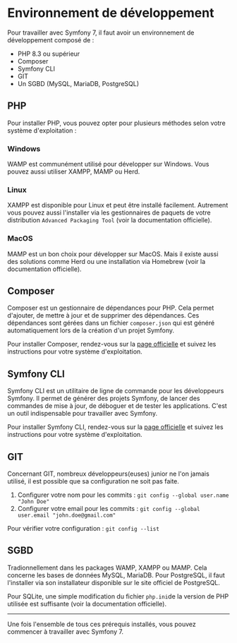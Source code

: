 # Environnement de développement

Pour travailler avec Symfony 7, il faut avoir un environnement de développement composé de :

- PHP 8.3 ou supérieur
- Composer
- Symfony CLI
- GIT
- Un SGBD (MySQL, MariaDB, PostgreSQL)

## PHP

Pour installer PHP, vous pouvez opter pour plusieurs méthodes selon votre système d'exploitation :

### Windows

WAMP est communément utilisé pour développer sur Windows. Vous pouvez aussi utiliser XAMPP, MAMP ou Herd.

### Linux

XAMPP est disponible pour Linux et peut être installé facilement. Autrement vous pouvez aussi l'installer via les gestionnaires de paquets de votre distribution `Advanced Packaging Tool` (voir la documentation officielle).

### MacOS

MAMP est un bon choix pour développer sur MacOS. Mais il existe aussi des solutions comme Herd ou une installation via Homebrew (voir la documentation officielle).

## Composer

Composer est un gestionnaire de dépendances pour PHP. Cela permet d'ajouter, de mettre à jour et de supprimer des dépendances. Ces dépendances sont gérées dans un fichier `composer.json` qui est généré automatiquement lors de la création d'un projet Symfony.

Pour installer Composer, rendez-vous sur la [page officielle](https://getcomposer.org/download/) et suivez les instructions pour votre système d'exploitation.

## Symfony CLI

Symfony CLI est un utilitaire de ligne de commande pour les développeurs Symfony. Il permet de générer des projets Symfony, de lancer des commandes de mise à jour, de déboguer et de tester les applications. C'est un outil indispensable pour travailler avec Symfony.

Pour installer Symfony CLI, rendez-vous sur la [page officielle](https://symfony.com/download) et suivez les instructions pour votre système d'exploitation.

## GIT

Concernant GIT, nombreux développeurs(euses) junior ne l'on jamais utilisé, il est possible que sa configuration ne soit pas faite.

1. Configurer votre nom pour les commits : `git config --global user.name "John Doe"`
2. Configurer votre email pour les commits : `git config --global user.email "john.doe@gmail.com"`

Pour vérifier votre configuration : `git config --list`

## SGBD

Tradionnellement dans les packages WAMP, XAMPP ou MAMP. Cela concerne les bases de données MySQL, MariaDB. Pour PostgreSQL, il faut l'installer via son installateur disponible sur le site officiel de PostgreSQL.

Pour SQLite, une simple modification du fichier `php.ini`de la version de PHP utilisée est suffisante (voir la documentation officielle).

---

Une fois l'ensemble de tous ces prérequis installés, vous pouvez commencer à travailler avec Symfony 7.